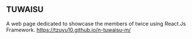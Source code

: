 ## TUWAISU

A web page dedicated to showcase the members of twice using React.Js Framework. 
https://tzuyu10.github.io/n-tuwaisu-m/
